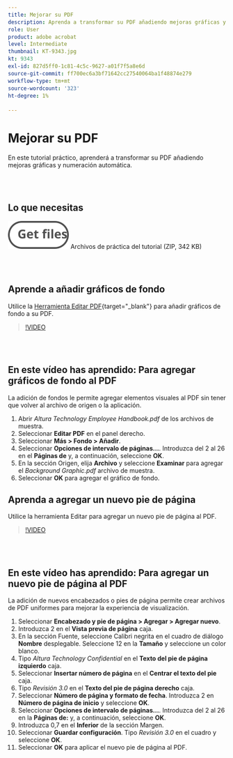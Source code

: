 ```yaml
---
title: Mejorar su PDF
description: Aprenda a transformar su PDF añadiendo mejoras gráficas y numeración automática
role: User
product: adobe acrobat
level: Intermediate
thumbnail: KT-9343.jpg
kt: 9343
exl-id: 827d5ff0-1c81-4c5c-9627-a01f7f5a8e6d
source-git-commit: ff700ec6a3bf71642cc27540064ba1f48874e279
workflow-type: tm+mt
source-wordcount: '323'
ht-degree: 1%

---
```


# Mejorar su PDF

En este tutorial práctico, aprenderá a transformar su PDF añadiendo mejoras gráficas y numeración automática.

<br> 

## Lo que necesitas

[![Obtener archivos](../assets/Getfiles.svg)](../assets/Enhance.zip)
Archivos de práctica del tutorial (ZIP, 342 KB)

<br> 

## Aprende a añadir gráficos de fondo

Utilice la [Herramienta Editar PDF](https://www.adobe.com/es/acrobat/online/pdf-editor.html){target="_blank"} para añadir gráficos de fondo a su PDF.

>[!VIDEO](https://video.tv.adobe.com/v/338746?hidetitle=true)

<br> 

## En este vídeo has aprendido: Para agregar gráficos de fondo al PDF

La adición de fondos le permite agregar elementos visuales al PDF sin tener que volver al archivo de origen o la aplicación.

1. Abrir *Altura Technology Employee Handbook.pdf* de los archivos de muestra.
1. Seleccionar **Editar PDF** en el panel derecho.
1. Seleccionar **Más > Fondo > Añadir**.
1. Seleccionar **Opciones de intervalo de páginas...**.
Introduzca del 2 al 26 en el **Páginas de** y, a continuación, seleccione **OK**.
1. En la sección Origen, elija **Archivo** y seleccione **Examinar** para agregar el *Background Graphic.pdf* archivo de muestra.
1. Seleccionar **OK** para agregar el gráfico de fondo.

## Aprenda a agregar un nuevo pie de página

Utilice la herramienta Editar para agregar un nuevo pie de página al PDF.

>[!VIDEO](https://video.tv.adobe.com/v/338745?hidetitle=true)

<br> 

## En este vídeo has aprendido: Para agregar un nuevo pie de página al PDF

La adición de nuevos encabezados o pies de página permite crear archivos de PDF uniformes para mejorar la experiencia de visualización.

1. Seleccionar **Encabezado y pie de página > Agregar > Agregar nuevo**.
1. Introduzca 2 en el **Vista previa de página** caja.
1. En la sección Fuente, seleccione Calibri negrita en el cuadro de diálogo **Nombre** desplegable.
Seleccione 12 en la **Tamaño** y seleccione un color blanco.
1. Tipo *Altura Technology Confidential* en el **Texto del pie de página izquierdo** caja.
1. Seleccionar **Insertar número de página** en el **Centrar el texto del pie** caja.
1. Tipo *Revisión 3.0* en el **Texto del pie de página derecho** caja.
1. Seleccionar **Número de página y formato de fecha**.
Introduzca 2 en **Número de página de inicio** y seleccione **OK**.
1. Seleccionar **Opciones de intervalo de páginas...**.
Introduzca del 2 al 26 en la **Páginas de:** y, a continuación, seleccione **OK**.
1. Introduzca 0,7 en el **Inferior** de la sección Margen.
1. Seleccionar **Guardar configuración**.
Tipo *Revisión 3.0* en el cuadro y seleccione **OK**.
1. Seleccionar **OK** para aplicar el nuevo pie de página al PDF.
